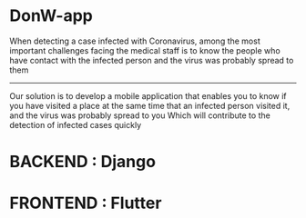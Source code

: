 # DonW-app
When detecting a case infected with Coronavirus, among the most important challenges facing the medical staff is 
to know the people who have contact with the infected person 
and  the virus was probably spread to them

--------------------------
Our solution is to develop a mobile application that enables you to know if you have visited a place at the same time that an infected person visited it, and the virus was probably spread to you
Which will contribute to the detection of infected cases quickly
# BACKEND : Django
# FRONTEND : Flutter
